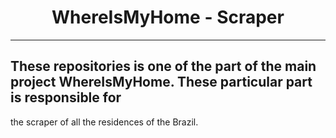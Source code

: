 <h1 align="center">WhereIsMyHome - Scraper</h1>

--------------------------------------
## These repositories is one of the part of the main project WhereIsMyHome. These particular part is responsible for
the scraper of all the residences of the Brazil.

